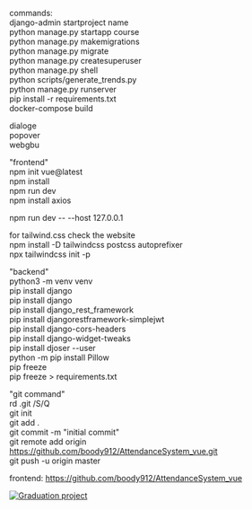 commands:<br />
django-admin startproject name<br />
python manage.py startapp course<br />
python manage.py makemigrations<br />
python manage.py migrate<br />
python manage.py createsuperuser<br />
python manage.py shell<br />
python scripts/generate_trends.py<br />
python manage.py runserver<br />
pip install -r requirements.txt<br />
docker-compose build<br/>



dialoge<br />
popover<br />
webgbu<br />


"frontend"<br />
npm init vue@latest<br />
npm install<br />
npm run dev<br />
npm install axios<br />

npm run dev -- --host 127.0.0.1<br />

for tailwind.css check the website <br />
npm install -D tailwindcss postcss autoprefixer<br />
npx tailwindcss init -p<br />

"backend"<br />
python3 -m venv venv<br />
pip install django<br />
pip install django<br />
pip install django_rest_framework<br />
pip install djangorestframework-simplejwt<br />
pip install django-cors-headers<br />
pip install django-widget-tweaks<br />
pip install djoser --user<br />
python -m pip install Pillow<br />
pip freeze<br />
pip freeze > requirements.txt<br />

"git command"<br />
rd .git /S/Q<br />
git init<br />
git add .<br />
git commit -m "initial commit"<br />
git remote add origin https://github.com/boody912/AttendanceSystem_vue.git<br />
git push -u origin master<br />



frontend:
https://github.com/boody912/AttendanceSystem_vue

  [![Graduation project](https://img.youtube.com/vi/OoxO1jAGep0/0.jpg)](https://www.youtube.com/watch?v=OoxO1jAGep0)
